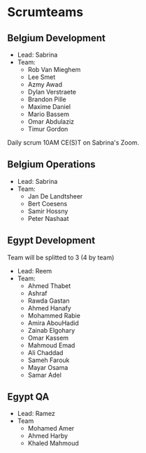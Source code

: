 # Scrumteams

## Belgium Development 
  
  - Lead: Sabrina
  - Team:  
    - Rob Van Mieghem
    - Lee Smet
    - Azmy Awad
    - Dylan Verstraete
    - Brandon Pille
    - Maxime Daniel 
    - Mario Bassem
    - Omar Abdulaziz
    - Timur Gordon

Daily scrum 10AM CE(S)T on Sabrina's Zoom.

## Belgium Operations

  - Lead: Sabrina
  - Team:
    - Jan De Landtsheer
    - Bert Coesens
    - Samir Hossny
    - Peter Nashaat


## Egypt Development

Team will be splitted to 3 (4 by team)

- Lead: Reem
- Team:
  - Ahmed Thabet
  - Ashraf 
  - Rawda Gastan
  - Ahmed Hanafy
  - Mohammed Rabie
  - Amira AbouHadid
  - Zainab Elgohary
  - Omar Kassem
  - Mahmoud Emad
  - Ali Chaddad
  - Sameh Farouk
  - Mayar Osama
  - Samar Adel
  
## Egypt QA

- Lead: Ramez
- Team
  - Mohamed Amer
  - Ahmed Harby
  - Khaled Mahmoud      

